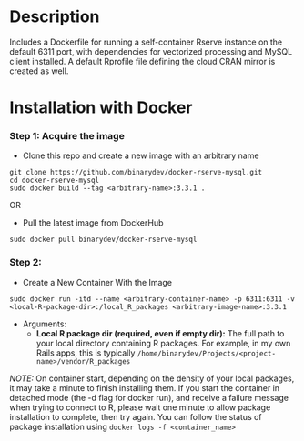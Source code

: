 # Description

Includes a Dockerfile for running a self-container Rserve instance on the default 6311 port, with dependencies for vectorized processing and MySQL client installed. A default Rprofile file defining the cloud CRAN mirror is created as well.

# Installation with Docker

### Step 1: Acquire the image

- Clone this repo and create a new image with an arbitrary name
```
git clone https://github.com/binarydev/docker-rserve-mysql.git
cd docker-rserve-mysql
sudo docker build --tag <arbitrary-name>:3.3.1 .
```

OR

- Pull the latest image from DockerHub
```
sudo docker pull binarydev/docker-rserve-mysql
```

### Step 2: 

- Create a New Container With the Image
```
sudo docker run -itd --name <arbitrary-container-name> -p 6311:6311 -v <local-R-package-dir>:/local_R_packages <arbitrary-image-name>:3.3.1  
```
* Arguments:
  * **Local R package dir (required, even if empty dir):** The full path to your local directory containing R packages. For example, in my own Rails apps, this is typically ```/home/binarydev/Projects/<project-name>/vendor/R_packages```

*NOTE:* On container start, depending on the density of your local packages, it may take a minute to finish installing them. If you start the container in detached mode (the -d flag for docker run), and receive a failure message when trying to connect to R, please wait one minute to allow package installation to complete, then try again. You can follow the status of package installation using ```docker logs -f <container_name>```
